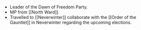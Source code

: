 - Leader of the Dawn of Freedom Party.
- MP from [[North Ward]].
- Travelled to [[Neverwinter]] collaborate with the [[Order of the Gauntlet]] in Neverwinter regarding the upcoming elections.